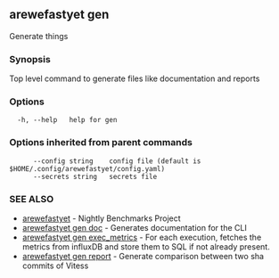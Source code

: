 ## arewefastyet gen

Generate things

### Synopsis

Top level command to generate files like documentation and reports

### Options

```
  -h, --help   help for gen
```

### Options inherited from parent commands

```
      --config string    config file (default is $HOME/.config/arewefastyet/config.yaml)
      --secrets string   secrets file
```

### SEE ALSO

* [arewefastyet](arewefastyet.md)	 - Nightly Benchmarks Project
* [arewefastyet gen doc](arewefastyet_gen_doc.md)	 - Generates documentation for the CLI
* [arewefastyet gen exec_metrics](arewefastyet_gen_exec_metrics.md)	 - For each execution, fetches the metrics from influxDB and store them to SQL if not already present.
* [arewefastyet gen report](arewefastyet_gen_report.md)	 - Generate comparison between two sha commits of Vitess

